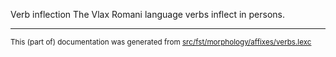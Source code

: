 Verb inflection
The Vlax Romani language verbs inflect in persons.

* * *

<small>This (part of) documentation was generated from [src/fst/morphology/affixes/verbs.lexc](https://github.com/giellalt/lang-rmy/blob/main/src/fst/morphology/affixes/verbs.lexc)</small>
